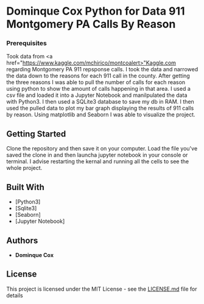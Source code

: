 # Dominque Cox Python for Data 911 Montgomery PA Calls By Reason

### Prerequisites

Took data from <a href="https://www.kaggle.com/mchirico/montcoalert>"Kaggle.com</a> regarding Montgomery PA 911 repsponse calls. I took the data and narrowed the data down to the reasons for each 911 call in the county. After getting the three reasons I was able to pull the number of calls for each reason using python to show the amount of calls happening in that area. I used a csv file and loaded it into a Jupyter Notebook and manilpulated the data with Python3. I then used a SQLite3 database to save my db in RAM. I then used the pulled data to plot my bar graph displaying the results of 911 calls by reason. Using matplotlib and Seaborn I was able to visualize the project. 


## Getting Started

Clone the repository and then save it on your computer. Load the file you've saved the clone in and then launcha jupyter notebook in your console or terminal. I advise restarting the kernal and running all the cells to see the whole project.

## Built With

* [Python3]
* [Sqlite3]
* [Seaborn]
* [Jupyter Notebook]

## Authors

* **Dominque Cox** 

## License

This project is licensed under the MIT License - see the [LICENSE.md](LICENSE.md) file for details


